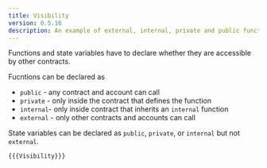 ```yaml
---
title: Visibility
version: 0.5.16
description: An example of external, internal, private and public functions in Solidity
---
```


Functions and state variables have to declare whether they are accessible by other contracts.

Fucntions can be declared as

- `public` - any contract and account can call
- `private` - only inside the contract that defines the function
- `internal`- only inside contract that inherits an `internal` function
- `external` - only other contracts and accounts can call

State variables can be declared as `public`, `private`, or `internal` but not `external`.

```solidity
{{{Visibility}}}
```
